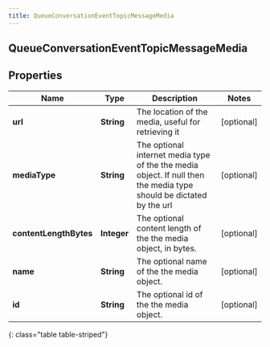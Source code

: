 ```yaml
---
title: QueueConversationEventTopicMessageMedia
---
```

## QueueConversationEventTopicMessageMedia


## Properties

| Name | Type | Description | Notes |
| ------------ | ------------- | ------------- | ------------- |
| **url** | <!----><!---->**String**<!----> | The location of the media, useful for retrieving it |  [optional] |
| **mediaType** | <!----><!---->**String**<!----> | The optional internet media type of the the media object.  If null then the media type should be dictated by the url |  [optional] |
| **contentLengthBytes** | <!----><!---->**Integer**<!----> | The optional content length of the the media object, in bytes. |  [optional] |
| **name** | <!----><!---->**String**<!----> | The optional name of the the media object. |  [optional] |
| **id** | <!----><!---->**String**<!----> | The optional id of the the media object. |  [optional] |
{: class="table table-striped"}



